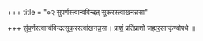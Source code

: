 +++
title = "०२ सुपर्णस्त्वान्वविन्दत् सूकरस्त्वाखनन्नसा"

+++
सु॑प॒र्णस्त्वान्व॑विन्दत्सूक॒रस्त्वा॑खनन्न॒सा। प्राशं॒ प्रति॑प्राशो जह्यर॒सान्कृ॑ण्वोषधे ॥
